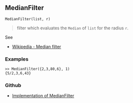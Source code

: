 ## MedianFilter

```
MedianFilter(list, r)
```

> filter which evaluates the `Median` of `list` for the radius `r`. 

See
* [Wikipedia - Median filter](https://en.wikipedia.org/wiki/Median_filter)
 

### Examples

```
>> MedianFilter({2,3,80,6}, 1) 
{5/2,3,6,43}
```
### Github
* [Implementation of MedianFilter](https://github.com/axkr/symja_android_library/blob/master/symja_android_library/matheclipse-core/src/main/java/org/matheclipse/core/builtin/ImageFunctions.java#L88) 
